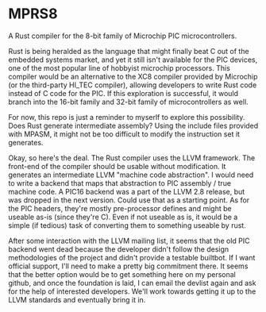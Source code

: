 # MPRS8
A Rust compiler for the 8-bit family of Microchip PIC microcontrollers.

Rust is being heralded as the language that might finally beat C out of the embedded systems market, and yet it still isn't available for the PIC devices, one of the most popular line of hobbyist microchip processors. This compiler would be an alternative to the XC8 compiler provided by Microchip (or the third-party HI_TEC compiler), allowing developers to write Rust code instead of C code for the PIC. If this exploration is successful, it would branch into the 16-bit family and 32-bit family of microcontrollers as well.

For now, this repo is just a reminder to myserlf to explore this possibility. Does Rust generate intermediate assembly? Using the include files provided with MPASM, it might not be too difficult to modify the instruction set it generates.

Okay, so here's the deal. The Rust compiler uses the LLVM framework. The front-end of the compiler should be usable without modification. It generates an intermediate LLVM "machine code abstraction". I would need to write a backend that maps that abstraction to PIC assembly / true machine code. A PIC16 backend was a part of the LLVM 2.8 release, but was dropped in the next version. Could use that as a starting point. As for the PIC headers, they're mostly pre-processor defines and might be useable as-is (since they're C). Even if not useable as is, it would be a simple (if tedious) task of converting them to something useable by rust.

After some interaction with the LLVM mailing list, it seems that the old PIC backend went dead because the developer didn't follow the design methodologies of the project and didn't provide a testable builtbot. If I want official support, I'll need to make a pretty big commitment there. It seems that the better option would be to get something here on my personal github, and once the foundation is laid, I can email the devlist again and ask for the help of interested developers. We'll work towards getting it up to the LLVM standards and eventually bring it in.
